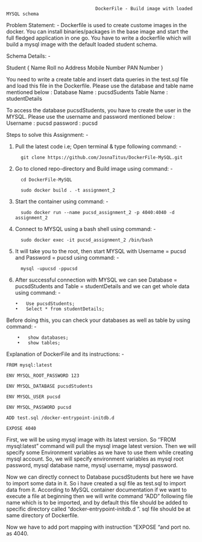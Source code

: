                                      DockerFile - Build image with loaded MYSQL schema
                                     
Problem Statement: -
Dockerfile is used to create custome images in the docker. You can install binaries/packages in the base image and start the full fledged application in one go.
You have to write a dockerfile which will build a mysql image with the default loaded student schema. 

Schema Details: -

Student 
{
Name
Roll no
Address
Mobile Number
PAN Number
}   

You need to write a create table and insert data queries in the test.sql file and load this file in the Dockerfile. Please use the database and table name mentioned below : 
Database Name : pucsdSudents
Table Name : studentDetails

To access the database pucsdStudents, you have to create the user in the MYSQL. Please use the username and password mentioned below :  
Username : pucsd
password : pucsd

Steps to solve this Assignment: -

1.	Pull the latest code i.e; Open terminal & type following command: -
          
          git clone https://github.com/JosnaTitus/DockerFile-MySQL.git

2.	Go to cloned repo-directory and Build image using command: -
  
          cd DockerFile-MySQL
          
          sudo docker build . -t assignment_2
          
3.	Start the container using command: -

          sudo docker run --name pucsd_assignment_2 -p 4040:4040 -d assignment_2

4.	Connect to MYSQL using a bash shell using command: -

          sudo docker exec -it pucsd_assignment_2 /bin/bash
 
5.	It will take you to the root, then start MYSQL with Username = pucsd and Password = pucsd using command: -

          mysql -upucsd -ppucsd

6.	After successful connection with MYSQL we can see Database = pucsdStudents and Table = studentDetails and we can get whole data using command: -
      
        •	Use pucsdStudents;
        •	Select * from studentDetails;

Before doing this, you can check your databases as well as table by using command: -

        •	show databases; 
        •	show tables;

Explanation of DockerFile and its instructions: -

    FROM mysql:latest 

    ENV MYSQL_ROOT_PASSWORD 123 

    ENV MYSQL_DATABASE pucsdStudents 

    ENV MYSQL_USER pucsd 

    ENV MYSQL_PASSWORD pucsd 

    ADD test.sql /docker-entrypoint-initdb.d 

    EXPOSE 4040

First, we will be using mysql image with its latest version. So ‘’FROM mysql:latest” command will pull the mysql image latest version.
Then we will specify some Environment variables as we have to use them while creating mysql account. So, we will specify environment variables as mysql root password, mysql database name, mysql username, mysql password.

Now we can directly connect to Database pucsdStudents but here we have to import some data in it. So i have created a sql file as test.sql to import data from it. According to MySQL container documentation if we want to execute a file at beginning then we will write command “ADD” following file name which is to be imported, and by default this file should be added to specific directory called “docker-entrypoint-initdb.d ”. sql file should be at same directory of Dockerfile.

Now we have to add port mapping with instruction “EXPOSE “and port no. as 4040.

